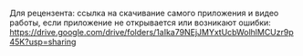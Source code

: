 Для рецензента:
ссылка на скачивание самого приложения и видео работы, если приложение не открывается или возникают ошибки:
https://drive.google.com/drive/folders/1aIka79NEjJMYxtUcbWolhlMCUzr9p45K?usp=sharing
